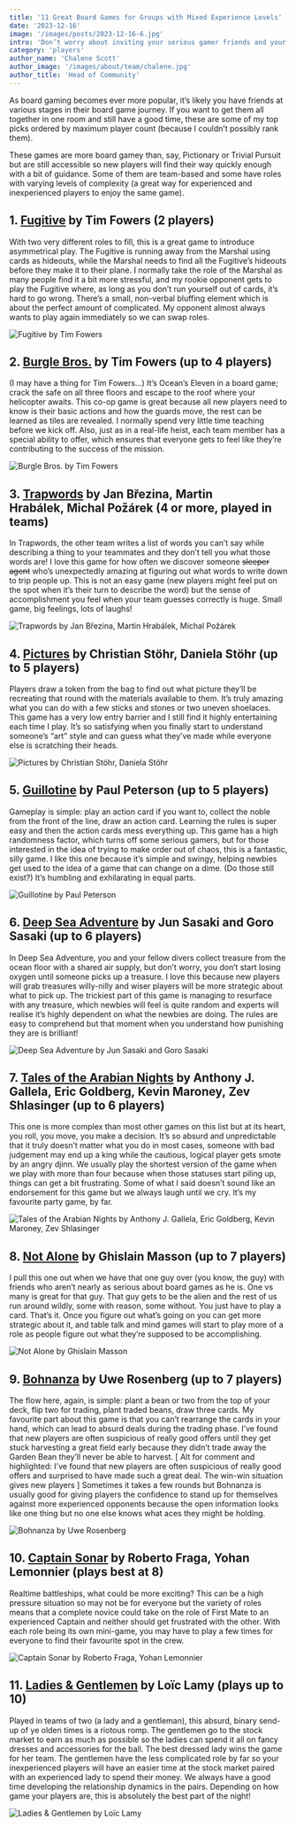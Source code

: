 ```yaml
---
title: '11 Great Board Games for Groups with Mixed Experience Levels'
date: '2023-12-16'
image: '/images/posts/2023-12-16-6.jpg'
intro: 'Don’t worry about inviting your serious gamer friends and your new gamer friends to the same game night; check out these fantastic options to keep everyone happy.'
category: 'players'
author_name: 'Chalene Scott'
author_image: '/images/about/team/chalene.jpg'
author_title: 'Head of Community'
---
```


As board gaming becomes ever more popular, it’s likely you have friends at various stages in their board game journey. If you want to get them all together in one room and still have a good time, these are some of my top picks ordered by maximum player count (because I couldn’t possibly rank them). 

These games are more board gamey than, say, Pictionary or Trivial Pursuit but are still accessible so new players will find their way quickly enough with a bit of guidance. Some of them are team-based and some have roles with varying levels of complexity (a great way for experienced and inexperienced players to enjoy the same game).


## 1. [Fugitive](https://www.fowers.games/collections/direct-price/products/fugitive) by Tim Fowers (2 players)
With two very different roles to fill, this is a great game to introduce asymmetrical play. The Fugitive is running away from the Marshal using cards as hideouts, while the Marshal needs to find all the Fugitive’s hideouts before they make it to their plane. I normally take the role of the Marshal as many people find it a bit more stressful, and my rookie opponent gets to play the Fugitive where, as long as you don’t run yourself out of cards, it’s hard to go wrong. There’s a small, non-verbal bluffing element which is about the perfect amount of complicated.  My opponent almost always wants to play again immediately so we can swap roles. 

![Fugitive by Tim Fowers](/images/posts/2023-12-16-1.webp)


## 2. [Burgle Bros.](https://www.fowers.games/products/burgle-bros) by Tim Fowers (up to 4 players)
(I may have a thing for Tim Fowers…)
It’s Ocean’s Eleven in a board game; crack the safe on all three floors and escape to the roof where your helicopter awaits. This co-op game is great because all new players need to know is their basic actions and how the guards move, the rest can be learned as tiles are revealed. I normally spend very little time teaching before we kick off. Also, just as in a real-life heist, each team member has a special ability to offer, which ensures that everyone gets to feel like they’re contributing to the success of the mission. 

![Burgle Bros. by Tim Fowers](/images/posts/2023-12-16-2.webp)


## 3. [Trapwords](https://czechgames.com/en/trapwords/) by Jan Březina, Martin Hrabálek, Michal Požárek (4 or more, played in teams)
In Trapwords, the other team writes a list of words you can’t say while describing a thing to your teammates and they don’t tell you what those words are! I love this game for how often we discover someone ~~sleeper agent~~ who’s unexpectedly amazing at figuring out what words to write down to trip people up. This is not an easy game (new players might feel put on the spot when it’s their turn to describe the word) but the sense of accomplishment you feel when your team guesses correctly is huge. Small game, big feelings, lots of laughs!

![Trapwords by Jan Březina, Martin Hrabálek, Michal Požárek](/images/posts/2023-12-16-3.jpg)


## 4. [Pictures](https://www.riograndegames.com/games/pictures/) by Christian Stöhr, Daniela Stöhr (up to 5 players)
Players draw a token from the bag to find out what picture they’ll be recreating that round with the materials available to them. It’s truly amazing what you can do with a few sticks and stones or two uneven shoelaces. This game has a very low entry barrier and I still find it highly entertaining each time I play. It’s so satisfying when you finally start to understand someone’s “art” style and can guess what they’ve made while everyone else is scratching their heads.

![Pictures by Christian Stöhr, Daniela Stöhr](/images/posts/2023-12-16-4.jpg)


## 5. [Guillotine](https://www.play-board-games.com/guillotine-game/) by Paul Peterson (up to 5 players)
Gameplay is simple: play an action card if you want to, collect the noble from the front of the line, draw an action card. Learning the rules is super easy and then the action cards mess everything up. This game has a high randomness factor, which turns off some serious gamers, but for those interested in the idea of trying to make order out of chaos, this is a fantastic, silly game. I like this one because it’s simple and swingy, helping newbies get used to the idea of a game that can change on a dime. (Do those still exist?) It’s humbling and exhilarating in equal parts.

![Guillotine by Paul Peterson](/images/posts/2023-12-16-5.jpg)


## 6. [Deep Sea Adventure](https://oinkgames.com/en/games/analog/deep-sea-adventure/) by Jun Sasaki and Goro Sasaki (up to 6 players)
In Deep Sea Adventure, you and your fellow divers collect treasure from the ocean floor with a shared air supply, but don’t worry, you don’t start losing oxygen until someone picks up a treasure. I love this because new players will grab treasures willy-nilly and wiser players will be more strategic about what to pick up. The trickiest part of this game is managing to resurface with any treasure, which newbies will feel is quite random and experts will realise it’s highly dependent on what the newbies are doing. The rules are easy to comprehend but that moment when you understand how punishing they are is brilliant!

![Deep Sea Adventure by Jun Sasaki and Goro Sasaki](/images/posts/2023-12-16-6.jpg)


## 7. [Tales of the Arabian Nights](https://boardgamegeek.com/boardgame/34119/tales-arabian-nights) by Anthony J. Gallela, Eric Goldberg, Kevin Maroney, Zev Shlasinger (up to 6 players)
This one is more complex than most other games on this list but at its heart, you roll, you move, you make a decision. It’s so absurd and unpredictable that it truly doesn’t matter what you do in most cases, someone with bad judgement may end up a king while the cautious, logical player gets smote by an angry djinn. We usually play the shortest version of the game when we play with more than four because when those statuses start piling up, things can get a bit frustrating. Some of what I said doesn’t sound like an endorsement for this game but we always laugh until we cry. It’s my favourite party game, by far.

![Tales of the Arabian Nights by Anthony J. Gallela, Eric Goldberg, Kevin Maroney, Zev Shlasinger](/images/posts/2023-12-16-7.jpg)


## 8. [Not Alone](http://strongholdgames.com/our-games/not-alone/) by Ghislain Masson (up to 7 players)
I pull this one out when we have that one guy over (you know, the guy) with friends who aren’t nearly as serious about board games as he is. One vs many is great for that guy. That guy gets to be the alien and the rest of us run around wildly, some with reason, some without. You just have to play a card. That’s it. Once you figure out what’s going on you can get more strategic about it, and table talk and mind games will start to play more of a role as people figure out what they’re supposed to be accomplishing.

![Not Alone by Ghislain Masson](/images/posts/2023-12-16-8.jpg)


## 9. [Bohnanza](https://www.riograndegames.com/games/bohnanza/) by Uwe Rosenberg (up to 7 players)
The flow here, again, is simple: plant a bean or two from the top of your deck, flip two for trading, plant traded beans, draw three cards. My favourite part about this game is that you can’t rearrange the cards in your hand, which can lead to absurd deals during the trading phase.  I’ve found that new players are often suspicious of really good offers until they get stuck harvesting a great field early because they didn’t trade away the Garden Bean they’ll never be able to harvest. [ Alt for comment and highlighted: I’ve found that new players are often suspicious of really good offers and surprised to have made such a great deal. The win-win situation gives new players ] Sometimes it takes a few rounds but Bohnanza is usually good for giving players the confidence to stand up for themselves against more experienced opponents because the open information looks like one thing but no one else knows what aces they might be holding.

![Bohnanza by Uwe Rosenberg](/images/posts/2023-12-16-9.webp)


## 10. [Captain Sonar](https://matagot-friends.com/france/en/matagot/1203-captain-sonar-en-3760146643123.html) by Roberto Fraga, Yohan Lemonnier (plays best at 8)
Realtime battleships, what could be more exciting? This can be a high pressure situation so may not be for everyone but the variety of roles means that a complete novice could take on the role of First Mate to an experienced Captain and neither should get frustrated with the other. With each role being its own mini-game, you may have to play a few times for everyone to find their favourite spot in the crew.

![Captain Sonar by Roberto Fraga, Yohan Lemonnier](/images/posts/2023-12-16-10.webp)


## 11. [Ladies & Gentlemen](https://www.shutupandsitdown.com/games/ladies-gentlemen/) by Loïc Lamy (plays up to 10) 
Played in teams of two (a lady and a gentleman), this absurd, binary send-up of ye olden times is a riotous romp. The gentlemen go to the stock market to earn as much as possible so the ladies can spend it all on fancy dresses and accessories for the ball.  The best dressed lady wins the game for her team. The gentlemen have the less complicated role by far so your inexperienced players will have an easier time at the stock market paired with an experienced lady to spend their money. We always have a good time developing the relationship dynamics in the pairs. Depending on how game your players are, this is absolutely the best part of the night!

![Ladies & Gentlemen by Loïc Lamy](/images/posts/2023-12-16-11.webp)